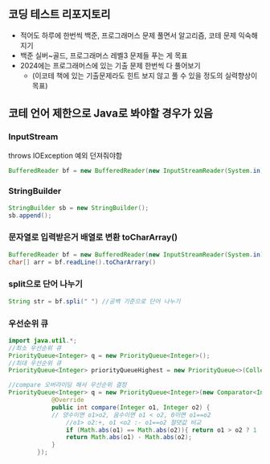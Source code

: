## 코딩 테스트 리포지토리
- 적어도 하루에 한번씩 백준, 프로그래머스 문제 풀면서 알고리즘, 코테 문제 익숙해지기
- 백준 실버~골드, 프로그래머스 레벨3 문제들 푸는 게 목표
- 2024에는 프로그래머스에 있는 기출 문제 한번씩 다 풀어보기
  - (이코테 책에 있는 기출문제라도 힌트 보지 않고 풀 수 있을 정도의 실력향상이 목표)
 
## 코테 언어 제한으로 Java로 봐야할 경우가 있음
### InputStream
throws IOException 예외 던져줘야함
```java
BufferedReader bf = new BufferedReader(new InputStreamReader(System.in));
```
### StringBuilder
```java
StringBuilder sb = new StringBuilder();
sb.append();
```

### 문자열로 입력받은거 배열로 변환 toCharArray()
```java
BufferedReader bf = new BufferedReader(new InputStreamReader(System.in));
char[] arr = bf.readLine().toCharArrary()
```

### split으로 단어 나누기
```java
String str = bf.spli(" ") //공백 기준으로 단어 나누기
```

### 우선순위 큐
```java
import java.util.*;
//최소 우선순위 큐
PriorityQueue<Integer> q = new PriorityQueue<Integer>();
//최대 우선순위 큐
PriorityQueue<Integer> priorityQueueHighest = new PriorityQueue<>(Collections.reverseOrder());

//compare 오버라이딩 해서 우선순위 결정
PriorityQueue<Integer> q = new PriorityQueue<Integer>(new Comparator<Integer>() {
            @Override
            public int compare(Integer o1, Integer o2) {
            // 양수이면 o1>o2, 음수이면 o1 < o2, 0이면 o1==o2
                //o1> o2:+, o1 <o2 :- o1==o2 절댓값 비교
                if (Math.abs(o1) == Math.abs(o2)){ return o1 > o2 ? 1 : -1;}
                return Math.abs(o1) - Math.abs(o2);
            }
        });
```
